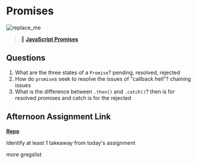 # Promises

![replace_me](https://codeworks.blob.core.windows.net/public/assets/img/illustrations/placeholder.svg)

> **📖 [JavaScript Promises](https://codeworksacademy.com/fs-student-guide/resources/wk4/02-Promises)**

## Questions

1. What are the three states of a `Promise`?
pending, resolved, rejected
2. How do `promise`s seek to resolve the issues of "callback hell"?
chaining issues
3. What is the difference between `.then()` and `.catch()`?
then is for resolved promises and catch is for the rejected 
## Afternoon Assignment Link

**[Repo](https://github.com/juliopleon/lateFall22-gregsListAsync)**

Identify at least 1 takeaway from today's assignment

more gregslist
